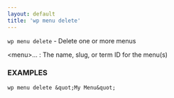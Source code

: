 ```yaml
---
layout: default
title: 'wp menu delete'
---
```


`wp menu delete` - Delete one or more menus

&lt;menu&gt;...
: The name, slug, or term ID for the menu(s)

### EXAMPLES

    wp menu delete &quot;My Menu&quot;

